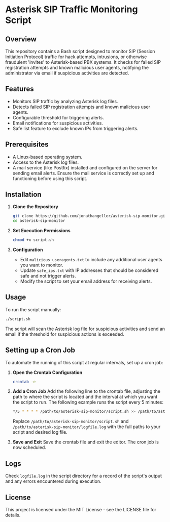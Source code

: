 # Asterisk SIP Traffic Monitoring Script

## Overview
This repository contains a Bash script designed to monitor SIP (Session Initiation Protocol) traffic for hack attempts, intrusions, or otherwise fraudulent 'invites' to Asterisk-based PBX systems. It checks for failed SIP registration attempts and known malicious user agents, notifying the administrator via email if suspicious activities are detected.

## Features
- Monitors SIP traffic by analyzing Asterisk log files.
- Detects failed SIP registration attempts and known malicious user agents.
- Configurable threshold for triggering alerts.
- Email notifications for suspicious activities.
- Safe list feature to exclude known IPs from triggering alerts.

## Prerequisites
- A Linux-based operating system.
- Access to the Asterisk log files.
- A mail service (like Postfix) installed and configured on the server for sending email alerts. Ensure the mail service is correctly set up and functioning before using this script.

## Installation

1. **Clone the Repository**
   ```bash
   git clone https://github.com/jonathangeller/asterisk-sip-monitor.git
   cd asterisk-sip-monitor
   ```

2. **Set Execution Permissions**
   ```bash
   chmod +x script.sh
   ```

3. **Configuration**
   - Edit `malicious_useragents.txt` to include any additional user agents you want to monitor.
   - Update `safe_ips.txt` with IP addresses that should be considered safe and not trigger alerts.
   - Modify the script to set your email address for receiving alerts.

## Usage
To run the script manually:
```bash
./script.sh
```

The script will scan the Asterisk log file for suspicious activities and send an email if the threshold for suspicious actions is exceeded.

## Setting up a Cron Job

To automate the running of this script at regular intervals, set up a cron job:

1. **Open the Crontab Configuration**
   ```bash
   crontab -e
   ```

2. **Add a Cron Job**
   Add the following line to the crontab file, adjusting the path to where the script is located and the interval at which you want the script to run. The following example runs the script every 5 minutes:
   ```bash
   */5 * * * * /path/to/asterisk-sip-monitor/script.sh >> /path/to/asterisk-sip-monitor/logfile.log 2>&1
   ```
   Replace `/path/to/asterisk-sip-monitor/script.sh` and `/path/to/asterisk-sip-monitor/logfile.log` with the full paths to your script and desired log file.

3. **Save and Exit**
   Save the crontab file and exit the editor. The cron job is now scheduled.

## Logs
Check `logfile.log` in the script directory for a record of the script's output and any errors encountered during execution.

## License
This project is licensed under the MIT License - see the LICENSE file for details.